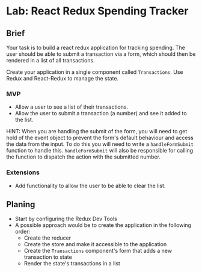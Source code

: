 # Lab: React Redux Spending Tracker

## Brief

Your task is to build a react redux application for tracking spending. The user should be able to submit a transaction via a form, which should then be rendered in a list of all transactions.

Create your application in a single component called `Transactions`. Use Redux and React-Redux to manage the state.

### MVP

- Allow a user to see a list of their transactions.
- Allow the user to submit a transaction (a number) and see it added to the list.

HINT: When you are handling the submit of the form, you will need to get hold of the event object to prevent the form's default behaviour and access the data from the input. To do this you will need to write a `handleFormSubmit` function to handle this. `handleFormSubmit` will also be responsible for calling the function to dispatch the action with the submitted number.

### Extensions

- Add functionality to allow the user to be able to clear the list.

## Planing

- Start by configuring the Redux Dev Tools
- A possible approach would be to create the application in the following order:
  - Create the reducer
  - Create the store and make it accessible to the application
  - Create the `Transactions` component's form that adds a new transaction to state
  - Render the state's transactions in a list
